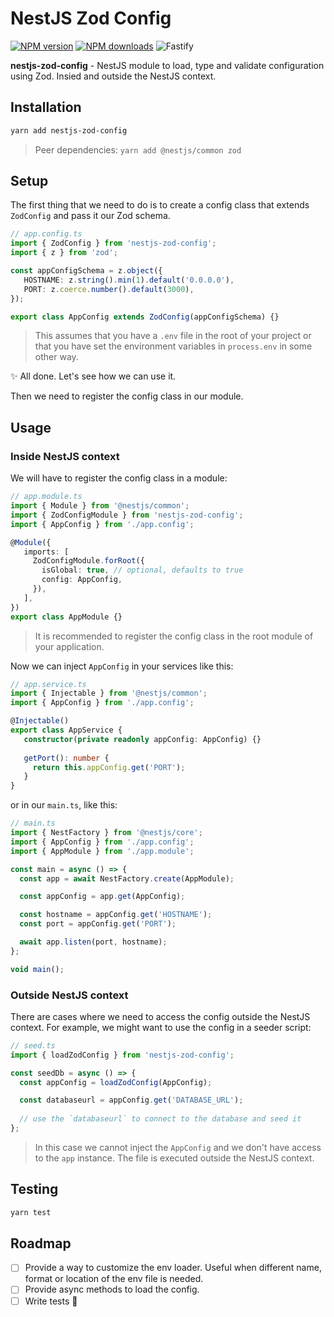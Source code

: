 # NestJS Zod Config

[![NPM version](https://img.shields.io/npm/v/nestjs-zod-config.svg?style=flat)](https://www.npmjs.com/package/nestjs-zod-config)
[![NPM downloads](https://img.shields.io/npm/dm/nestjs-zod-config.svg?style=flat)](https://www.npmjs.com/package/nestjs-zod-config)
![Fastify](https://img.shields.io/badge/-Vitest-86b91a?style=flat&logo=vitest&logoColor=white)

**nestjs-zod-config** - NestJS module to load, type and validate configuration using Zod. Insied and outside the NestJS context.

## Installation

```bash
yarn add nestjs-zod-config
```
> Peer dependencies: `yarn add @nestjs/common zod`

## Setup

The first thing that we need to do is to create a config class that extends `ZodConfig` and pass it our Zod schema.

```ts
// app.config.ts
import { ZodConfig } from 'nestjs-zod-config';
import { z } from 'zod';

const appConfigSchema = z.object({
   HOSTNAME: z.string().min(1).default('0.0.0.0'),
   PORT: z.coerce.number().default(3000),
});

export class AppConfig extends ZodConfig(appConfigSchema) {}
```

> This assumes that you have a `.env` file in the root of your project or that you have set the environment variables in `process.env` in some other way.

✨ All done. Let's see how we can use it.

Then we need to register the config class in our module.

## Usage

### Inside NestJS context

We will have to register the config class in a module:

```ts
// app.module.ts
import { Module } from '@nestjs/common';
import { ZodConfigModule } from 'nestjs-zod-config';
import { AppConfig } from './app.config';

@Module({
   imports: [
     ZodConfigModule.forRoot({
       isGlobal: true, // optional, defaults to true
       config: AppConfig,
     }),
   ],
})
export class AppModule {}
```

> It is recommended to register the config class in the root module of your application.

Now we can inject `AppConfig` in your services like this:

```ts
// app.service.ts
import { Injectable } from '@nestjs/common';
import { AppConfig } from './app.config';

@Injectable()
export class AppService {
   constructor(private readonly appConfig: AppConfig) {}
   
   getPort(): number {
     return this.appConfig.get('PORT');
   }
}
```

or in our `main.ts`, like this:

```ts
// main.ts
import { NestFactory } from '@nestjs/core';
import { AppConfig } from './app.config';
import { AppModule } from './app.module';

const main = async () => {
  const app = await NestFactory.create(AppModule);

  const appConfig = app.get(AppConfig);

  const hostname = appConfig.get('HOSTNAME');
  const port = appConfig.get('PORT');

  await app.listen(port, hostname);
};

void main();
```

### Outside NestJS context

There are cases where we need to access the config outside the NestJS context. For example, we might want to use the config in a seeder script:

```ts
// seed.ts
import { loadZodConfig } from 'nestjs-zod-config';

const seedDb = async () => {
  const appConfig = loadZodConfig(AppConfig);

  const databaseurl = appConfig.get('DATABASE_URL');
  
  // use the `databaseurl` to connect to the database and seed it
};
```

> In this case we cannot inject the `AppConfig` and we don't have access to the `app` instance. The file is executed outside the NestJS context.

## Testing

```bash
yarn test
```

## Roadmap
- [ ] Provide a way to customize the env loader. Useful when different name, format or location of the env file is needed.
- [ ] Provide async methods to load the config.
- [ ] Write tests 🧪
